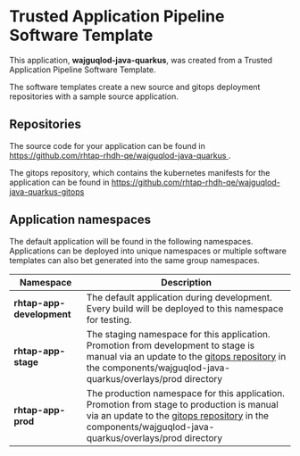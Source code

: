 # Trusted Application Pipeline Software Template

This application, **wajguqlod-java-quarkus**, was created from a Trusted Application Pipeline Software Template.

The software templates create a new source and gitops deployment repositories with a sample source application. 

## Repositories

The source code for your application can be found in [https://github.com/rhtap-rhdh-qe/wajguqlod-java-quarkus ](https://github.com/rhtap-rhdh-qe/wajguqlod-java-quarkus ).
 
The gitops repository, which contains the kubernetes manifests for the application can be found in 
[https://github.com/rhtap-rhdh-qe/wajguqlod-java-quarkus-gitops ](https://github.com/rhtap-rhdh-qe/wajguqlod-java-quarkus-gitops ) 

## Application namespaces 

The default application will be found in the following namespaces. Applications can be deployed into unique namespaces or multiple software templates can also bet generated into the same group namespaces.  

|  Namespace   |  Description   |  
| -------- | -------- |   
| **rhtap-app-development** | The default application during development. Every build will be deployed to this namespace for testing. | 
| **rhtap-app-stage** | The staging namespace for this application. Promotion from development to stage is manual via an update to the [gitops repository](https://github.com/rhtap-rhdh-qe/wajguqlod-java-quarkus-gitops ) in the components/wajguqlod-java-quarkus/overlays/prod directory |  
| **rhtap-app-prod** | The production namespace for this application. Promotion from stage to production is manual via an update to the [gitops repository](https://github.com/rhtap-rhdh-qe/wajguqlod-java-quarkus-gitops ) in the components/wajguqlod-java-quarkus/overlays/prod directory | 